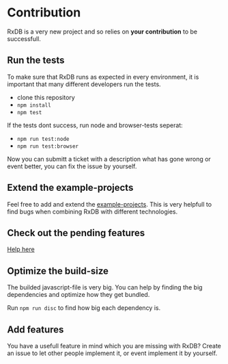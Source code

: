 # Contribution
RxDB is a very new project and so relies on **your contribution** to be successfull.

## Run the tests
To make sure that RxDB runs as expected in every environment, it is important that many different developers run the tests.

- clone this repository
- ```npm install```
- ```npm test```

If the tests dont success, run node and browser-tests seperat:

- ```npm run test:node```
- ```npm run test:browser```

Now you can submitt a ticket with a description what has gone wrong or event better, you can fix the issue by yourself.

## Extend the example-projects
Feel free to add and extend the [example-projects](../examples). This is very helpfull to find bugs when combining RxDB with different technologies.

## Check out the pending features
[Help here](https://github.com/pubkey/rxdb/projects)


## Optimize the build-size
The builded javascript-file is very big. You can help by finding the big dependencies and optimize how they get bundled.

Run ```npm run disc``` to find how big each dependency is.

## Add features
You have a usefull feature in mind which you are missing with RxDB?
Create an issue to let other people implement it, or event implement it by yourself.
